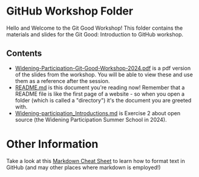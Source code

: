 # GitHub Workshop Folder

Hello and Welcome to the Git Good Workshop! This folder contains the materials and slides for the Git Good: Introduction to GitHub workshop. 

## Contents
* [Widening-Participation-Git-Good-Workshop-2024.pdf]() is a pdf version of the slides from the workshop. You will be able to view these and use them as a reference after the session.
* [README.md](./README.md) is this document you're reading now! Remember that a README file is like the first page of a website - so when you open a folder (which is called a "directory") it's the document you are greeted with.
* [Widening-participation_Introductions.md](./Widening-participation_Introductions.md) is Exercise 2 about open source (the Widening Participation Summer School in 2024).


# Other Information
Take a look at this [Markdown Cheat Sheet](https://www.markdownguide.org/cheat-sheet/) to learn how to format text in GitHub (and may other places where markdown is employed!) 






  

